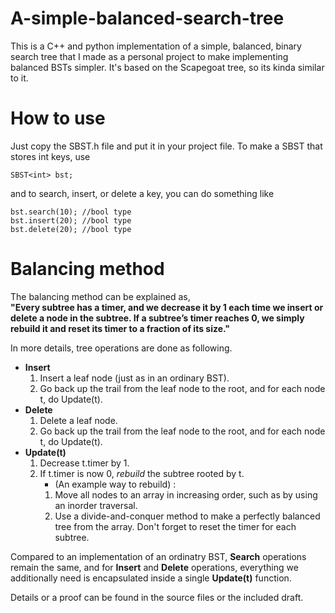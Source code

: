 A-simple-balanced-search-tree
=============

This is a C++ and python implementation of a simple, balanced, binary search tree that I made as a personal project to make implementing balanced BSTs simpler. It's based on the Scapegoat tree, so its kinda similar to it.

# How to use
Just copy the SBST.h file and put it in your project file.
To make a SBST that stores int keys, use
```
SBST<int> bst;
```
and to search, insert, or delete a key, you can do something like
```
bst.search(10); //bool type
bst.insert(20); //bool type
bst.delete(20); //bool type
```

# Balancing method
The balancing method can be explained as, <br/>
**"Every subtree has a timer, and we decrease it by 1 each time we insert or delete a node in the subtree. If a subtree’s timer reaches 0, we simply rebuild it and reset its timer to a fraction of its size."**


In more details, tree operations are done as following.
- **Insert**
  1. Insert a leaf node (just as in an ordinary BST).
  2. Go back up the trail from the leaf node to the root, and for each node t, do Update(t).
- **Delete**
    1. Delete a leaf node.
    2. Go back up the trail from the leaf node to the root, and for each node t, do Update(t).
- **Update(t)**
    1. Decrease t.timer by 1.
    2. If t.timer is now 0, *rebuild* the subtree rooted by t.
        - (An example way to rebuild) :
        1. Move all nodes to an array in increasing order, such as by using an inorder traversal.
        2. Use a divide-and-conquer method to make a perfectly balanced tree from the array. Don't forget to reset the timer for each subtree.
  
Compared to an implementation of an ordinatry BST, <strong>Search</strong> operations remain the same, and for **Insert** and **Delete** operations, everything we additionally need is encapsulated inside a single **Update(t)** function.
  
Details or a proof can be found in the source files or the included draft.

